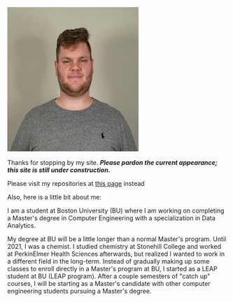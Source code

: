 <img src="https://github.com/pdvnny/pdvnny.github.io/blob/main/Grey-Shirt-1.jpg" alt="Me" width="300" height="330" class="center"/>

Thanks for stopping by my site. __*Please pardon the current appearance; this site is still under construction.*__

Please visit my repositories at [this page](https://github.com/pdvnny) instead

Also, here is a little bit about me:

I am a student at Boston University (BU) where I am working on completing a Master's degree in Computer Engineering with a specialization in Data Analytics.

My degree at BU will be a little longer than a normal Master's program. Until 2021, I was a chemist. I studied chemistry at Stonehill College and worked at PerkinElmer Health Sciences afterwards, but realized I wanted to work in a different field in the long-term. Instead of gradually making up some classes to enroll directly in a Master's program at BU, I started as a LEAP student at BU (LEAP program). After a couple semesters of "catch up" courses, I will be starting as a Master's candidate with other computer engineering students pursuing a Master's degree.
